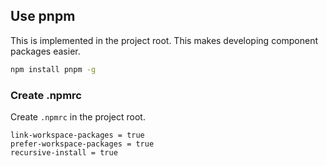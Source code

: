 ## Use pnpm

This is implemented in the project root. 
This makes developing component packages easier.

```sh
npm install pnpm -g
```

### Create .npmrc 

Create `.npmrc` in the project root.

```
link-workspace-packages = true
prefer-workspace-packages = true
recursive-install = true
```